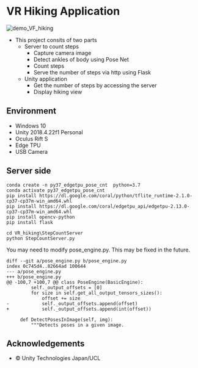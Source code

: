 # VR Hiking Application
![demo_VF_hiking](00_doc/demo.gif "demo.gif")

- This project consits of two parts
	- Server to count steps
		- Capture camera image
		- Detect ankles of body using Pose Net
		- Count steps
		- Serve the number of steps via http using Flask
	- Unity application
		- Get the number of steps by accessing the server
		- Display hiking view

## Environment
- Windows 10
- Unity 2018.4.22f1 Personal
- Oculus Rift S
- Edge TPU
- USB Camera

## Server side
```
conda create -n py37_edgetpu_pose_cnt  python=3.7
conda activate py37_edgetpu_pose_cnt
pip install https://dl.google.com/coral/python/tflite_runtime-2.1.0-cp37-cp37m-win_amd64.whl
pip install https://dl.google.com/coral/edgetpu_api/edgetpu-2.13.0-cp37-cp37m-win_amd64.whl
pip install opencv-python
pip install flask

cd VR_hiking\StepCountServer
python StepCountServer.py
```

You may need to modify pose_engine.py. This may be fixed in the future.

```
diff --git a/pose_engine.py b/pose_engine.py
index 0c745d4..82664ad 100644
--- a/pose_engine.py
+++ b/pose_engine.py
@@ -100,7 +100,7 @@ class PoseEngine(BasicEngine):
         self._output_offsets = [0]
         for size in self.get_all_output_tensors_sizes():
             offset += size
-            self._output_offsets.append(offset)
+            self._output_offsets.append(int(offset))

     def DetectPosesInImage(self, img):
         """Detects poses in a given image.
```


## Acknowledgements
- © Unity Technologies Japan/UCL
